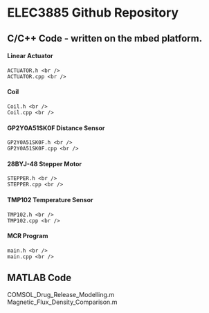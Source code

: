 # ELEC3885 Github Repository



## C/C++ Code - written on the mbed platform.

#### Linear Actuator <br />
    ACTUATOR.h <br />
    ACTUATOR.cpp <br />
#### Coil <br />
    Coil.h <br />
    Coil.cpp <br />
#### GP2Y0A51SK0F Distance Sensor <br />
    GP2Y0A51SK0F.h <br />
    GP2Y0A51SK0F.cpp <br />
#### 28BYJ-48 Stepper Motor <br />
    STEPPER.h <br />
    STEPPER.cpp <br />
#### TMP102 Temperature Sensor <br />
    TMP102.h <br />
    TMP102.cpp <br />

#### MCR Program
    main.h <br />
    main.cpp <br />



## MATLAB Code

  COMSOL_Drug_Release_Modelling.m <br />
  Magnetic_Flux_Density_Comparison.m <br />



